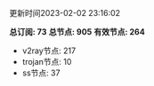 更新时间2023-02-02 23:16:02

**总订阅: 73**
**总节点: 905**
**有效节点: 264**
- v2ray节点: 217
- trojan节点: 10
- ss节点: 37
